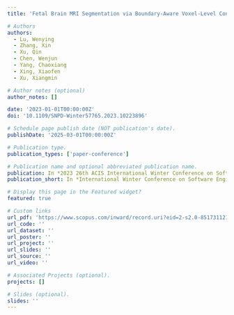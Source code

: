 ```yaml
---
title: 'Fetal Brain MRI Segmentation via Boundary-Aware Voxel-Level Contrastive Learning'

# Authors
authors:
  - Lu, Wenying
  - Zhang, Xin
  - Xu, Qin
  - Chen, Wenjun
  - Yang, Chaoxiang
  - Xing, Xiaofen
  - Xu, Xiangmin

# Author notes (optional)
author_notes: []

date: '2023-01-01T00:00:00Z'
doi: '10.1109/SNPD-Winter57765.2023.10223896'

# Schedule page publish date (NOT publication's date).
publishDate: '2025-03-01T00:00:00Z'

# Publication type.
publication_types: ['paper-conference']

# Publication name and optional abbreviated publication name.
publication: In *2023 26th ACIS International Winter Conference on Software Engineering, Artificial Intelligence, Networking and Parallel/Distributed Computing*
publication_short: In *International Winter Conference on Software Engineering, Artificial Intelligence, Networking and Parallel/Distributed Computing, SNPD-Winter 2023*

# Display this page in the Featured widget?
featured: true

# Custom links
url_pdf: 'https://www.scopus.com/inward/record.uri?eid=2-s2.0-85173112143&doi=10.1109%2fSNPD-Winter57765.2023.10223896&partnerID=40&md5=3db452e334c7e08ed72cd95ade954c1b'
url_code: ''
url_dataset: ''
url_poster: ''
url_project: ''
url_slides: ''
url_source: ''
url_video: ''

# Associated Projects (optional).
projects: []

# Slides (optional).
slides: ''
---
```


